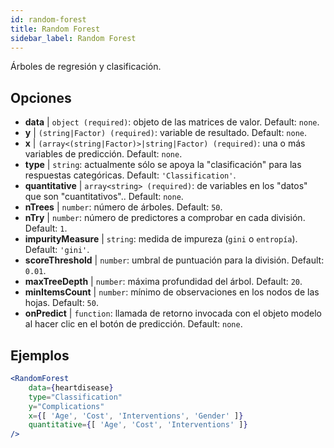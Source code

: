 ```yaml
---
id: random-forest
title: Random Forest
sidebar_label: Random Forest
---
```


Árboles de regresión y clasificación.

## Opciones

* __data__ | `object (required)`: objeto de las matrices de valor. Default: `none`.
* __y__ | `(string|Factor) (required)`: variable de resultado. Default: `none`.
* __x__ | `(array<(string|Factor)>|string|Factor) (required)`: una o más variables de predicción. Default: `none`.
* __type__ | `string`: actualmente sólo se apoya la "clasificación" para las respuestas categóricas. Default: `'Classification'`.
* __quantitative__ | `array<string> (required)`: de variables en los "datos" que son "cuantitativos".. Default: `none`.
* __nTrees__ | `number`: número de árboles. Default: `50`.
* __nTry__ | `number`: número de predictores a comprobar en cada división. Default: `1`.
* __impurityMeasure__ | `string`: medida de impureza (`gini` o `entropía`). Default: `'gini'`.
* __scoreThreshold__ | `number`: umbral de puntuación para la división. Default: `0.01`.
* __maxTreeDepth__ | `number`: máxima profundidad del árbol. Default: `20`.
* __minItemsCount__ | `number`: mínimo de observaciones en los nodos de las hojas. Default: `50`.
* __onPredict__ | `function`: llamada de retorno invocada con el objeto modelo al hacer clic en el botón de predicción. Default: `none`.


## Ejemplos

```jsx live
<RandomForest 
    data={heartdisease} 
    type="Classification"
    y="Complications"
    x={[ 'Age', 'Cost', 'Interventions', 'Gender' ]}
    quantitative={[ 'Age', 'Cost', 'Interventions' ]}
/>
```

